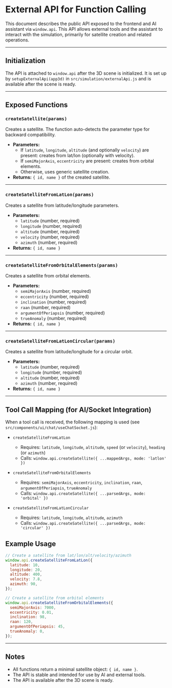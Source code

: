 # External API for Function Calling

This document describes the public API exposed to the frontend and AI assistant via `window.api`. This API allows external tools and the assistant to interact with the simulation, primarily for satellite creation and related operations.

---

## Initialization

The API is attached to `window.api` after the 3D scene is initialized. It is set up by `setupExternalApi(app3d)` in `src/simulation/externalApi.js` and is available after the scene is ready.

---

## Exposed Functions

### `createSatellite(params)`

Creates a satellite. The function auto-detects the parameter type for backward compatibility.

- **Parameters:**
  - If `latitude`, `longitude`, `altitude` (and optionally `velocity`) are present: creates from lat/lon (optionally with velocity).
  - If `semiMajorAxis`, `eccentricity` are present: creates from orbital elements.
  - Otherwise, uses generic satellite creation.
- **Returns:** `{ id, name }` of the created satellite.

---

### `createSatelliteFromLatLon(params)`

Creates a satellite from latitude/longitude parameters.

- **Parameters:**
  - `latitude` (number, required)
  - `longitude` (number, required)
  - `altitude` (number, required)
  - `velocity` (number, required)
  - `azimuth` (number, required)
- **Returns:** `{ id, name }`

---

### `createSatelliteFromOrbitalElements(params)`

Creates a satellite from orbital elements.

- **Parameters:**
  - `semiMajorAxis` (number, required)
  - `eccentricity` (number, required)
  - `inclination` (number, required)
  - `raan` (number, required)
  - `argumentOfPeriapsis` (number, required)
  - `trueAnomaly` (number, required)
- **Returns:** `{ id, name }`

---

### `createSatelliteFromLatLonCircular(params)`

Creates a satellite from latitude/longitude for a circular orbit.

- **Parameters:**
  - `latitude` (number, required)
  - `longitude` (number, required)
  - `altitude` (number, required)
  - `azimuth` (number, required)
- **Returns:** `{ id, name }`

---

## Tool Call Mapping (for AI/Socket Integration)

When a tool call is received, the following mapping is used (see `src/components/ui/chat/useChatSocket.js`):

- `createSatelliteFromLatLon`

  - Requires: `latitude`, `longitude`, `altitude`, `speed` (or `velocity`), `heading` (or `azimuth`)
  - Calls: `window.api.createSatellite({ ...mappedArgs, mode: 'latlon' })`

- `createSatelliteFromOrbitalElements`

  - Requires: `semiMajorAxis`, `eccentricity`, `inclination`, `raan`, `argumentOfPeriapsis`, `trueAnomaly`
  - Calls: `window.api.createSatellite({ ...parsedArgs, mode: 'orbital' })`

- `createSatelliteFromLatLonCircular`

  - Requires: `latitude`, `longitude`, `altitude`, `azimuth`
  - Calls: `window.api.createSatellite({ ...parsedArgs, mode: 'circular' })`

## Example Usage

```js
// Create a satellite from lat/lon/alt/velocity/azimuth
window.api.createSatelliteFromLatLon({
  latitude: 10,
  longitude: 20,
  altitude: 400,
  velocity: 7.8,
  azimuth: 90,
});

// Create a satellite from orbital elements
window.api.createSatelliteFromOrbitalElements({
  semiMajorAxis: 7000,
  eccentricity: 0.01,
  inclination: 98,
  raan: 120,
  argumentOfPeriapsis: 45,
  trueAnomaly: 0,
});
```

---

## Notes

- All functions return a minimal satellite object: `{ id, name }`.
- The API is stable and intended for use by AI and external tools.
- The API is available after the 3D scene is ready.
